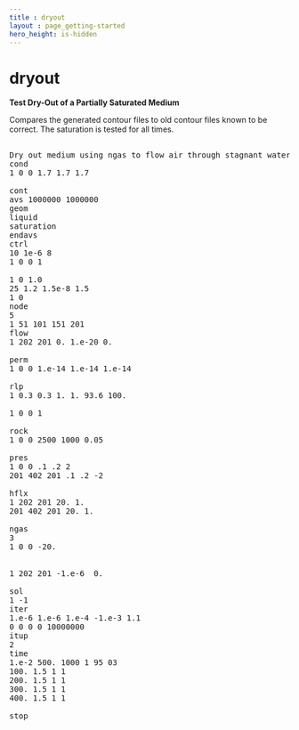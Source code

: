 ```yaml
---
title : dryout
layout : page_getting-started
hero_height: is-hidden
---
```


# dryout

**Test Dry-Out of a Partially Saturated Medium**

Compares the generated contour files to old contour files known to be correct. The saturation is tested for all times.

<pre>

Dry out medium using ngas to flow air through stagnant water
cond
1 0 0 1.7 1.7 1.7

cont
avs 1000000 1000000
geom
liquid
saturation
endavs
ctrl
10 1e-6 8
1 0 0 1

1 0 1.0
25 1.2 1.5e-8 1.5
1 0
node
5
1 51 101 151 201
flow
1 202 201 0. 1.e-20 0.

perm
1 0 0 1.e-14 1.e-14 1.e-14

rlp
1 0.3 0.3 1. 1. 93.6 100.

1 0 0 1

rock
1 0 0 2500 1000 0.05

pres
1 0 0 .1 .2 2
201 402 201 .1 .2 -2

hflx
1 202 201 20. 1.
201 402 201 20. 1.

ngas
3
1 0 0 -20.


1 202 201 -1.e-6  0.

sol
1 -1
iter
1.e-6 1.e-6 1.e-4 -1.e-3 1.1
0 0 0 0 10000000
itup
2
time
1.e-2 500. 1000 1 95 03
100. 1.5 1 1
200. 1.5 1 1
300. 1.5 1 1
400. 1.5 1 1

stop

</pre>